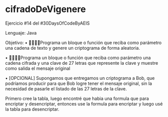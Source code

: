 # cifradoDeVigenere
Ejercicio #14 del #30DaysOfCodeByAEIS

Lenguaje: Java

Objetivo:
•	🧑‍💻👩‍💻Programa un bloque o función que reciba como parámetro una cadena de texto y genere un criptograma de forma aleatoria.

•	🧑‍💻👩‍💻Programa un bloque o función que reciba como parámetro una cadena cifrada y una clave de 27 letras que represente la clave y muestre como salida el mensaje original

•	[OPCIONAL] Supongamos que entregamos un criptograma a Bob, que podríamos producir para que Bob logre tener el mensaje original, sin la necesidad de pasarle el listado de las 27 letras de la clave.


Primero cree la tabla, luego encontré que habia una formula que para encriptar y desencriptar, entonces use la formula para encriptar y luego usé la tabla para desencriptar.
